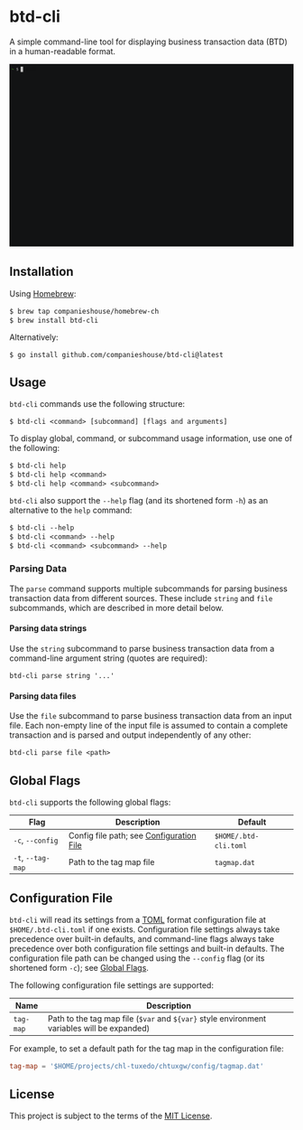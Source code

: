 # btd-cli

A simple command-line tool for displaying business transaction data (BTD) in a human-readable format.

![btd-cli](btd-cli.gif)

## Installation

Using [Homebrew](https://brew.sh):

```shell
$ brew tap companieshouse/homebrew-ch
$ brew install btd-cli
```

Alternatively:

```shell
$ go install github.com/companieshouse/btd-cli@latest
```

## Usage

`btd-cli` commands use the following structure:

```shell
$ btd-cli <command> [subcommand] [flags and arguments]
```

To display global, command, or subcommand usage information, use one of the following:

```shell
$ btd-cli help
$ btd-cli help <command>
$ btd-cli help <command> <subcommand>
```

`btd-cli` also support the `--help` flag (and its shortened form `-h`) as an alternative to the `help` command: 

```shell
$ btd-cli --help
$ btd-cli <command> --help
$ btd-cli <command> <subcommand> --help
```

### Parsing Data

The `parse` command supports multiple subcommands for parsing business transaction data from different sources. These include `string` and `file` subcommands, which are described in more detail below.

#### Parsing data strings

Use the `string` subcommand to parse business transaction data from a command-line argument string (quotes are required):

```shell
btd-cli parse string '...'
```

#### Parsing data files

Use the `file` subcommand to parse business transaction data from an input file. Each non-empty line of the input file is assumed to contain a complete transaction and is parsed and output independently of any other:

```shell
btd-cli parse file <path>
```

## Global Flags

`btd-cli` supports the following global flags:

| Flag              | Description                                  | Default               |
|-------------------|----------------------------------------------|-----------------------|
| `-c`, `--config`  | Config file path; see [Configuration File](#configuration-file) | `$HOME/.btd-cli.toml` |
| `-t`, `--tag-map` | Path to the tag map file                     | `tagmap.dat`          |

## Configuration File

`btd-cli` will read its settings from a [TOML](https://toml.io/en/) format configuration file at `$HOME/.btd-cli.toml` if one exists. Configuration file settings always take precedence over built-in defaults, and command-line flags always take precedence over both configuration file settings and built-in defaults. The configuration file path can be changed using the `--config` flag (or its shortened form `-c`); see [Global Flags](#global-flags).

The following configuration file settings are supported:

| Name      | Description                                                                 |
|-----------|-----------------------------------------------------------------------------|
| `tag-map` | Path to the tag map file (`$var` and `${var}` style environment variables will be expanded) |

For example, to set a default path for the tag map in the configuration file:

```toml
tag-map = '$HOME/projects/chl-tuxedo/chtuxgw/config/tagmap.dat'
```

## License

This project is subject to the terms of the [MIT License](/LICENSE).
